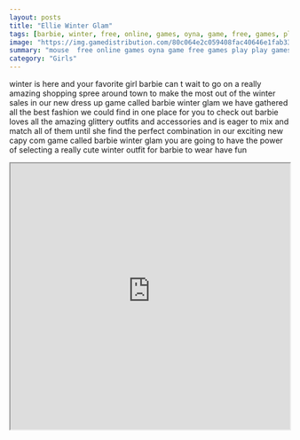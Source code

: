 ```yaml
---
layout: posts
title: "Ellie Winter Glam"
tags: [barbie, winter, free, online, games, oyna, game, free, games, play, play, games]
image: "https://img.gamedistribution.com/80c064e2c059408fac40646e1fab339c.jpg"
summary: "mouse  free online games oyna game free games play play games"
category: "Girls"
---
```


winter is here and your favorite girl barbie can t wait to go on a really amazing shopping spree around town to make the most out of the winter sales in our new dress up game called barbie winter glam we have gathered all the best fashion we could find in one place for you to check out barbie loves all the amazing glittery outfits and accessories and is eager to mix and match all of them until she find the perfect combination in our exciting new capy com game called barbie winter glam you are going to have the power of selecting a really cute winter outfit for barbie to wear have fun

<iframe width="100%" height="480px;" src="https://html5.gamedistribution.com/80c064e2c059408fac40646e1fab339c/"></iframe>